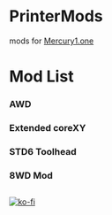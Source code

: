 # PrinterMods
mods for [Mercury1.one](https://docs.zerog.one/)
# Mod List
### AWD

### Extended coreXY

### STD6 Toolhead

### 8WD Mod

##
[![ko-fi](https://ko-fi.com/img/githubbutton_sm.svg)](https://ko-fi.com/C0C510OWNY)
